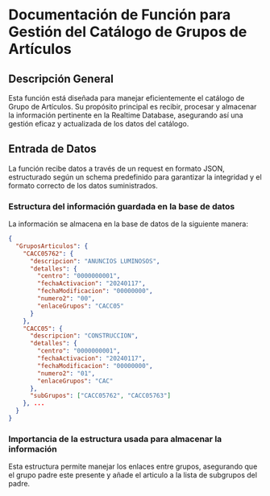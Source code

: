 # Documentación de Función para Gestión del Catálogo de Grupos de Artículos

## Descripción General
Esta función está diseñada para manejar eficientemente el catálogo de Grupo de Artículos. Su propósito principal es recibir, procesar y almacenar la información pertinente en la Realtime Database, asegurando así una gestión eficaz y actualizada de los datos del catálogo.

## Entrada de Datos
La función recibe datos a través de un request en formato JSON, estructurado según un schema predefinido para garantizar la integridad y el formato correcto de los datos suministrados.

### Estructura del información guardada en la base de datos
La información se almacena en la base de datos de la siguiente manera: 

```json
{
  "GruposArticulos": {
    "CACC05762": {
      "descripcion": "ANUNCIOS LUMINOSOS",
      "detalles": {
        "centro": "0000000001",
        "fechaActivacion": "20240117",
        "fechaModificacion": "00000000",
        "numero2": "00",
        "enlaceGrupos": "CACC05"
      }
    },
    "CACC05": {
      "descripcion": "CONSTRUCCION",
      "detalles": {
        "centro": "0000000001",
        "fechaActivacion": "20240117",
        "fechaModificacion": "00000000",
        "numero2": "01",
        "enlaceGrupos": "CAC"
      },
      "subGrupos": ["CACC05762", "CACC05763"]
    }, ...
  }
}
```
### Importancia de la estructura usada para almacenar la información
Esta estructura permite manejar los enlaces entre grupos, asegurando que el grupo padre este presente y añade el articulo a la lista de subgrupos del padre.